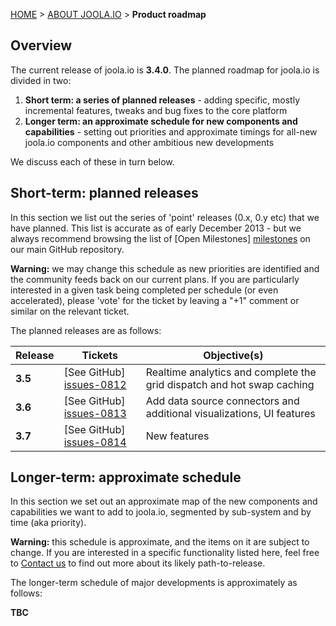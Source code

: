 <a name="top" />

[HOME](Home) > [ABOUT JOOLA.IO](joola.io-overview) > **Product roadmap**

## Overview

The current release of joola.io is **3.4.0**. The planned roadmap for joola.io is divided in two:

1. **Short term: a series of planned releases** - adding specific, mostly incremental features, tweaks and bug fixes to the core platform
2. **Longer term: an approximate schedule for new components and capabilities** - setting out priorities and approximate timings for all-new joola.io components and other ambitious new developments

We discuss each of these in turn below.

## Short-term: planned releases

In this section we list out the series of 'point' releases (0.x, 0.y etc) that we have planned. This list is accurate as of early December 2013 - but we always recommend browsing the list of [Open Milestones] [milestones] on our main GitHub repository.

**Warning:** we may change this schedule as new priorities are identified and the community feeds back on our current plans. If you are particularly interested in a given task being completed per schedule (or even accelerated), please 'vote' for the ticket by leaving a "+1" comment or similar on the relevant ticket.

The planned releases are as follows:

| Release   | Tickets                   | Objective(s)                                                                                           |
|-----------|---------------------------|--------------------------------------------------------------------------------------------------------|
| **3.5**   | [See GitHub] [issues-0812] | Realtime analytics and complete the grid dispatch and hot swap caching                         			 |
| **3.6**   | [See GitHub] [issues-0813] | Add data source connectors and additional visualizations, UI features                         				 |
| **3.7**   | [See GitHub] [issues-0814] | New features 																																												 |

## Longer-term: approximate schedule

In this section we set out an approximate map of the new components and capabilities we want to add to joola.io, segmented by sub-system and by time (aka priority).

**Warning:** this schedule is approximate, and the items on it are subject to change. If you are interested in a specific functionality listed here, feel free to [Contact us](Talk-to-us) to find out more about its likely path-to-release.

The longer-term schedule of major developments is approximately as follows:

**TBC**

[milestones]: https://github.com/joola/joola.io/issues/milestones

[issues-0812]: https://github.com/joola/joola.io/issues?milestone=2&state=open
[issues-0813]: https://github.com/joola/joola.io/issues?milestone=3&state=open
[issues-0814]: https://github.com/joola/joola.io/issues?milestone=4&state=open